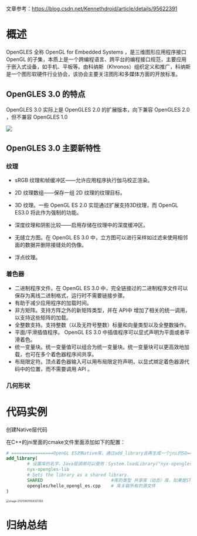 文章参考：https://blog.csdn.net/Kennethdroid/article/details/95622391

# 概述

OpenGLES 全称 OpenGL for Embedded Systems ，是三维图形应用程序接口 OpenGL 的子集，本质上是一个跨编程语言、跨平台的编程接口规范，主要应用于嵌入式设备，如手机、平板等。由科纳斯（Khronos）组织定义和推广，科纳斯是一个图形软硬件行业协会，该协会主要关注图形和多媒体方面的开放标准。

## OpenGLES 3.0 的特点

OpenGLES 3.0 实际上是 OpenGLES 2.0 的扩展版本，向下兼容 OpenGLES 2.0 ，但不兼容 OpenGLES 1.0

![](https://gitee.com/frewen1225/ImageUploader/raw/master/FreweniMacBook/20210731225721.png)





## OpenGLES 3.0 主要新特性

### 纹理

- sRGB 纹理和帧缓冲区——允许应用程序执行伽马校正渲染。

- 2D 纹理数组——保存一组 2D 纹理的纹理目标。

- 3D 纹理。一些 OpenGL ES 2.0 实现通过扩展支持3D纹理，而 OpenGL ES3.0 将此作为强制的功能。

- 深度纹理和阴影比较——启用存储在纹理中的深度缓冲区。

- 无缝立方图。在 OpenGL ES 3.0 中，立方图可以进行采样如过滤来使用相邻面的数据并删除接缝处的伪像。

- 浮点纹理。

  

### 着色器

- 二进制程序文件。在 OpenGL ES 3.0 中，完全链接过的二进制程序文件可以保存为离线二进制格式，运行时不需要链接步骤。
- 有助于减少应用程序的加载时间。
- 非方矩阵。支持方阵之外的新矩阵类型，并在 API中 增加了相关的统一调用，以支持这些矩阵的加载。
- 全整数支持。支持整数（以及无符号整数）标量和向量类型以及全整数操作。
- 平面/平滑插值程序。 OpenGL ES 3.0 中插值程序可以显式声明为平面或者平滑着色。
- 统一变量块。统一变量值可以组合为统一变量块。统一变量块可以更高效地加载，也可在多个着色器程序间共享。
- 布局限定符。顶点着色器输入可以用布局限定符声明，以显式绑定着色器源代码中的位置，而不需要调用 API 。
  

### 几何形状







# 代码实例





创建Native层代码

在C++的jni里面的cmake文件里面添加如下的配置：

```cmake
# ================OpenGL ES的Native库，通过add_library会再生成一个jni的SO==========================
add_library(
        # 设置库的名字。Java层调用可以使用：System.loadLibrary("nyx-opengles-lib");
        nyx-opengles-lib
        # Sets the library as a shared library.
        SHARED                          #库的类型 共享库（动态）库、如果是STATIC的话，就是静态库
        opengles/hello_opengl_es.cpp    # 库关联所有的源文件
)
```

<img src="https://gitee.com/frewen1225/ImageUploader/raw/master/FreweniMacBook/20210801004331.png" alt="image-20210801004321393" style="zoom:50%;" />







# 归纳总结